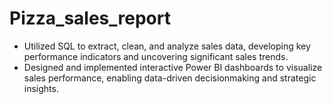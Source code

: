 # Pizza_sales_report
- Utilized SQL to extract, clean, and analyze sales data, developing key performance indicators and uncovering significant
sales trends.
- Designed and implemented interactive Power BI dashboards to visualize sales performance, enabling data-driven decisionmaking
and strategic insights.
